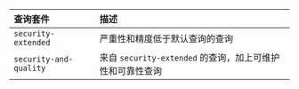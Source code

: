   | 查询套件                   | 描述                                      |
  |:---------------------- |:--------------------------------------- |
  | `security-extended`    | 严重性和精度低于默认查询的查询                         |
  | `security-and-quality` | 来自 `security-extended` 的查询，加上可维护性和可靠性查询 |
